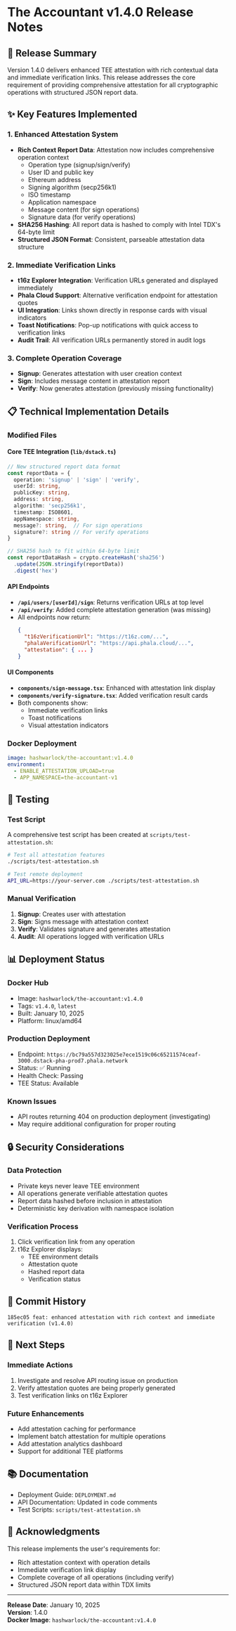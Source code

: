 # The Accountant v1.4.0 Release Notes

## 🎯 Release Summary

Version 1.4.0 delivers enhanced TEE attestation with rich contextual data and immediate verification links. This release addresses the core requirement of providing comprehensive attestation for all cryptographic operations with structured JSON report data.

## ✨ Key Features Implemented

### 1. Enhanced Attestation System
- **Rich Context Report Data**: Attestation now includes comprehensive operation context
  - Operation type (signup/sign/verify)
  - User ID and public key
  - Ethereum address
  - Signing algorithm (secp256k1)
  - ISO timestamp
  - Application namespace
  - Message content (for sign operations)
  - Signature data (for verify operations)
- **SHA256 Hashing**: All report data is hashed to comply with Intel TDX's 64-byte limit
- **Structured JSON Format**: Consistent, parseable attestation data structure

### 2. Immediate Verification Links
- **t16z Explorer Integration**: Verification URLs generated and displayed immediately
- **Phala Cloud Support**: Alternative verification endpoint for attestation quotes
- **UI Integration**: Links shown directly in response cards with visual indicators
- **Toast Notifications**: Pop-up notifications with quick access to verification links
- **Audit Trail**: All verification URLs permanently stored in audit logs

### 3. Complete Operation Coverage
- **Signup**: Generates attestation with user creation context
- **Sign**: Includes message content in attestation report
- **Verify**: Now generates attestation (previously missing functionality)

## 📋 Technical Implementation Details

### Modified Files

#### Core TEE Integration (`lib/dstack.ts`)
```typescript
// New structured report data format
const reportData = {
  operation: 'signup' | 'sign' | 'verify',
  userId: string,
  publicKey: string,
  address: string,
  algorithm: 'secp256k1',
  timestamp: ISO8601,
  appNamespace: string,
  message?: string,  // For sign operations
  signature?: string // For verify operations
}

// SHA256 hash to fit within 64-byte limit
const reportDataHash = crypto.createHash('sha256')
  .update(JSON.stringify(reportData))
  .digest('hex')
```

#### API Endpoints
- **`/api/users/[userId]/sign`**: Returns verification URLs at top level
- **`/api/verify`**: Added complete attestation generation (was missing)
- All endpoints now return:
  ```json
  {
    "t16zVerificationUrl": "https://t16z.com/...",
    "phalaVerificationUrl": "https://api.phala.cloud/...",
    "attestation": { ... }
  }
  ```

#### UI Components
- **`components/sign-message.tsx`**: Enhanced with attestation link display
- **`components/verify-signature.tsx`**: Added verification result cards
- Both components show:
  - Immediate verification links
  - Toast notifications
  - Visual attestation indicators

### Docker Deployment
```yaml
image: hashwarlock/the-accountant:v1.4.0
environment:
  - ENABLE_ATTESTATION_UPLOAD=true
  - APP_NAMESPACE=the-accountant-v1
```

## 🧪 Testing

### Test Script
A comprehensive test script has been created at `scripts/test-attestation.sh`:
```bash
# Test all attestation features
./scripts/test-attestation.sh

# Test remote deployment
API_URL=https://your-server.com ./scripts/test-attestation.sh
```

### Manual Verification
1. **Signup**: Creates user with attestation
2. **Sign**: Signs message with attestation context
3. **Verify**: Validates signature and generates attestation
4. **Audit**: All operations logged with verification URLs

## 📊 Deployment Status

### Docker Hub
- Image: `hashwarlock/the-accountant:v1.4.0`
- Tags: `v1.4.0`, `latest`
- Built: January 10, 2025
- Platform: linux/amd64

### Production Deployment
- Endpoint: `https://bc79a557d323025e7ece1519c06c65211574ceaf-3000.dstack-pha-prod7.phala.network`
- Status: ✅ Running
- Health Check: Passing
- TEE Status: Available

### Known Issues
- API routes returning 404 on production deployment (investigating)
- May require additional configuration for proper routing

## 🔒 Security Considerations

### Data Protection
- Private keys never leave TEE environment
- All operations generate verifiable attestation quotes
- Report data hashed before inclusion in attestation
- Deterministic key derivation with namespace isolation

### Verification Process
1. Click verification link from any operation
2. t16z Explorer displays:
   - TEE environment details
   - Attestation quote
   - Hashed report data
   - Verification status

## 📝 Commit History
```
185ec05 feat: enhanced attestation with rich context and immediate verification (v1.4.0)
```

## 🚀 Next Steps

### Immediate Actions
1. Investigate and resolve API routing issue on production
2. Verify attestation quotes are being properly generated
3. Test verification links on t16z Explorer

### Future Enhancements
- Add attestation caching for performance
- Implement batch attestation for multiple operations
- Add attestation analytics dashboard
- Support for additional TEE platforms

## 📚 Documentation

- Deployment Guide: `DEPLOYMENT.md`
- API Documentation: Updated in code comments
- Test Scripts: `scripts/test-attestation.sh`

## 🙏 Acknowledgments

This release implements the user's requirements for:
- Rich attestation context with operation details
- Immediate verification link display
- Complete coverage of all operations (including verify)
- Structured JSON report data within TDX limits

---

**Release Date**: January 10, 2025  
**Version**: 1.4.0  
**Docker Image**: `hashwarlock/the-accountant:v1.4.0`